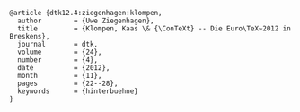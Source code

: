     @article {dtk12.4:ziegenhagen:klompen,
      author        = {Uwe Ziegenhagen},
      title         = {Klompen, Kaas \& {\ConTeXt} -- Die Euro\TeX~2012 in Breskens},
      journal       = dtk,
      volume        = {24},
      number        = {4},
      date          = {2012},
      month         = {11},
      pages         = {22--28},
      keywords      = {hinterbuehne}
    }